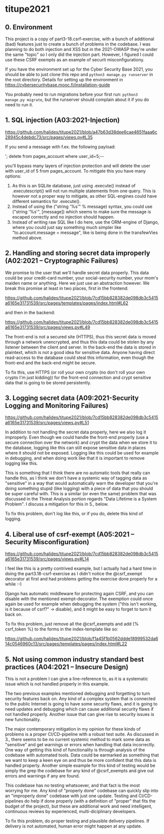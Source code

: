# titupe2021

## 0. Environment

This project is a copy of part3-18.csrf-exercise, with a bunch of additional (bad) features just to create a bunch of problems in the codebase. I was planning to do both injection and XSS but in the 2021-OWASP they're under the same "topic" so I only did the injection part. However, I figured I could use these CSRF exempts as an example of securit misconfigurationy.

If you have the environment set up for the Cyber Security Base 2021, you should be able to just clone this repo and `python3 manage.py runserver` in the root directory. Details for setting up the environment in https://cybersecuritybase.mooc.fi/installation-guide

You probably need to run migrations before your first run: `python3 manage.py migrate`, but the runserver should complain about it if you do need to run it.

## 1. SQL injection (A03:2021-Injection)

https://github.com/halides/titupe2021/blob/a47b63d38dee6cae4651faaa6c28945c4debdc73/src/pages/views.py#L35

If you send a message with f.ex. the following payload:

'; delete from pages_account where user_id=5;--

you'll bypass many layers of injection protection and will delete the user with user_id of 5 from pages_account. To mitigate this you have many options:
1. As this is an SQLite database, just using .execute() instead of .executescript() will not run multiple statements from one query. This is however not a proper way to mitigate, as other SQL-engines could have different semantics for .execute().
2. Instead of using the ("string '%s'" % message) syntax, you could use ("string '%s'", [message]) which seems to make sure the message is escaped correctly and no injection should happen.
3. Instead of writing raw SQL like I do here, use the ORM-engine of Django, where you could just say something much simpler like "to.account.message = message", like is being done in the transfewVies method above.

## 2. Handling and storing secret data improperly (A02:2021 – Cryptographic Failures)

We promise to the user that we'll handle secret data properly. This data could be your credit-card number, your social-security number, your mom's maiden name or anything. Here we just use an abstraction however. We break this promise at least in two places, first in the frontend:

https://github.com/halides/titupe2021/blob/7cd15bb828382de098db3c5415a6165e31731539/src/pages/templates/pages/index.html#L62

and then in the backend:

https://github.com/halides/titupe2021/blob/7cd15bb828382de098db3c5415a6165e31731539/src/pages/views.py#L49

The front-end is not a secured site (HTTPS), thus this secret data is moved through a network unencrypted, and thus this data could be stolen by any listener between the client and server. In the back-end the data is stored in plaintext, which is not a good idea for sensitive data. Anyone having direct read-access to the database could steal this information, even though the front-end and the back-end might be secure.

To fix this, use HTTPS (or roll your own crypto (no don't roll your own crypto I'm just kidding)) for the front-end connection and crypt sensitive data that is going to be stored persistently. 

## 3. Logging secret data (A09:2021-Security Logging and Monitoring Failures)

https://github.com/halides/titupe2021/blob/7cd15bb828382de098db3c5415a6165e31731539/src/pages/views.py#L51

In addition to not handling the secret data properly, here we also log it improperly. Even though we could handle the front-end properly (use a secure connection over the network) and crypt the data when we store it to the database, logging like this can still expose sensitive data in places where it should not be exposed. Logging like this could be used for example in debugging, and when doing work like that it is important to remove logging like this.

This is something that I think there are no automatic tools that really can handle this, as I think we don't have a systemic way of tagging data as "sensitive" in a way that would automatically warn the developer that you're doing something stupid (like logging) with a piece of data that you should be super careful with. This is a similar (or even the same) problem that was discussed in the Threat Analysis portion regards "Data Lifetime is a System Problem". I discuss a mitigation for this in 5., below.

To fix this problem, don't log like this, or if you do, delete this kind of logging.

## 4. Liberal use of csrf-exempt (A05:2021 – Security Misconfiguration)

https://github.com/halides/titupe2021/blob/7cd15bb828382de098db3c5415a6165e31731539/src/pages/views.py#L14

I feel like this is a pretty contrived example, but I actually had a hard time in doing the part3.18-csrf-exercise as I didn't notice the @csrf_exempt decorator at first and had problems getting the exercise done properly for a while :-)

Django has automatic middleware for protecting again CSRF, and you can disable with the mentioned exempt-decorator. The exemption could once again be used for example when debugging the system ("this isn't working, is it because of csrf?" -> disable), and it might be easy to forget to turn it back on.

To fix this problem, just remove all the @csrf_exempts and add {% csrf_token %} to the forms in the index-template like so:

https://github.com/halides/titupe2021/blob/f1a45f1b0562ddde18999532da614c0546960c13/src/pages/templates/pages/index.html#L22

## 5. Not using common industry standard best practices (A04:2021 – Insecure Design)

This is not a problem I can give a line-reference to, as it is a systematic issue which is not handled properly in this example.

The two previous examples mentioned debugging and forgetting to turn security features back on. Any kind of a complex system that is connected to the public Internet is going to have some security flaws, and it is going to need updates and debugging which can cause additional security flaws if not handled properly. Another issue that can give rise to security issues is new functionality. 

The major contemporary mitigation in my opinion for these kinds of problems is a proper CI/CD-pipeline with a robust test suite. As discussed in 3., there seems to be no current systemic method to mark some data as "sensitive" and get warnings or errors when handling that data incorrectly. One way of getting this kind of functionality is through analysis of the codebase with automated tools. Data could be earmarked as something that we want to keep a keen eye on and thus be more confident that this data is handled properly. Another simple example for this kind of testing would be simply the grep the codebase for any kind of @csrf_exempts and give out errors and warnings if any are found.

This codebase has no testing whatsoever, and that fact is the most worrying for me. Any kind of "properly done" codebase can quickly slip into an "improperly done" codebase with just one update. Testing and CI/CD-pipelines do help if done properly (with a definition of "proper" that fits the budget of the project), but these are additional work and need intelligent, continuous reviews by experienced, multi-diciplinary developers.

To fix this problem, do proper testing and plausible delivery pipelines. If delivery is not automated, human error might happen at any update.
